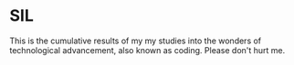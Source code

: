 # SIL
This is the cumulative results of my my studies into the wonders of technological advancement, also known as coding. Please don't hurt me.

